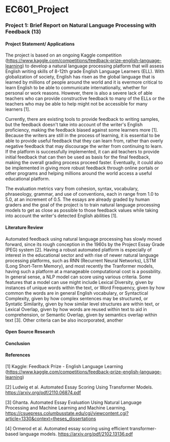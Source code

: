 # EC601_Project
### Project 1: Brief Report on Natural Language Processing with Feedback (13)
#### Project Statement/ Applications
The project is based on an ongoing Kaggle competition (https://www.kaggle.com/competitions/feedback-prize-english-language-learning) to develop a natural language processing platform that will assess English writing skills of 8-12th grade English Language Learners (ELL). With globalization of society, English has risen as the global language that is learned by millions of people around the world and it is evermore critical to learn English to be able to communicate internationally, whether for personal or work reasons. However, there is also a severe lack of able teachers who can provide constructive feedback to many of the ELLs or the teachers who may be able to help might not be accessible for many learners [1].

Currently, there are existing tools to provide feedback to writing samples, but the feedback doesn't take into account of the writer's English proficiency, making the feedback biased against some learners more [1]. Because the writers are still in the process of learning, it is essential to be able to provide useful feedback that they can learn from, rather than overly negative feedback that may discourage the writer from continuing to learn. If the platform is successfully implemented, it can aid teachers to provide initial feedback that can then be used as basis for the final feedback, making the overall grading process proceed faster. Eventually, it could also be implemented in giving more robust feedback through online portals or other programs and helping millions around the world access a useful educational platform. 

The evaluation metrics vary from cohesion, syntax, vocabulary, phraseology, grammar, and use of conventions, each in range from 1.0 to 5.0, at an increment of 0.5. The essays are already graded by human graders and the goal of the project is to train natural language processing models to get as close as possible to those feedback values while taking into account the writer's detected English abilities [1]. 


#### Literature Review
Automated feedback using natural language processing has slowly moved forward, since its rough conception in the 1960s by the Project Essay Grade (PEG) system [2]. Having a robust automated platform is especially of interest in the educational sector and with rise of newer natural language processing platforms, such as RNN (Recurrent Neural Networks), LSTM (Long Short-Term Memory), and most recently the Tranformer models, having such a platform at a manageable computational cost is a possbility. 
In general sense, a NLP model can score using various criteria. Some features that a model can use might include Lexical Diversity, given by instances of unique words within the text, or Word Frequency, given by how common the words are in general English vocabulary, or Syntactical Complexity, given by how complex sentences may be structured, or Syntatic Similarity, given by how similar level structures are within text, or Lexical Overlap, given by how words are reused within text to aid in comprehension, or Semantic Overlap, given by semantics overlap within text [3]. Other criteria can be also incorporated, another 

#### Open Source Research 

#### Conclusion

#### References
[1] Kaggle: Feedback Prize - English Language Learning (https://www.kaggle.com/competitions/feedback-prize-english-language-learning)

[2] Ludwig et al. Automated Essay Scoring Using Transformer Models. https://arxiv.org/pdf/2110.06874.pdf

[3] Ghanta. Automated Essay Evaluation Using Natural Language Processing and Machine Learning and Machine Learning. https://csuepress.columbusstate.edu/cgi/viewcontent.cgi?article=1330&context=theses_dissertations

[4] Ormerod et al. Automated essay scoring using efficient transformer-based language models. https://arxiv.org/pdf/2102.13136.pdf



